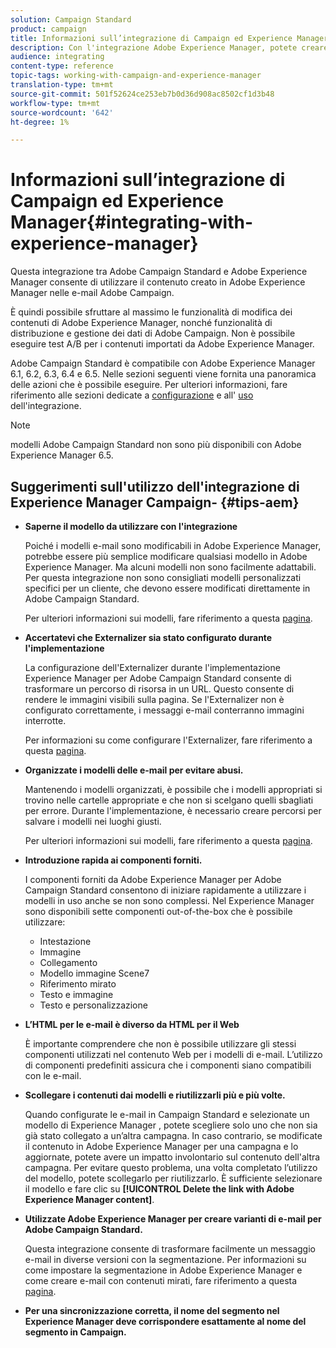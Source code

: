 ```yaml
---
solution: Campaign Standard
product: campaign
title: Informazioni sull’integrazione di Campaign ed Experience Manager
description: Con l'integrazione Adobe Experience Manager, potete creare contenuti direttamente in AEM e usarli successivamente in  Adobe Campaign.
audience: integrating
content-type: reference
topic-tags: working-with-campaign-and-experience-manager
translation-type: tm+mt
source-git-commit: 501f52624ce253eb7b0d36d908ac8502cf1d3b48
workflow-type: tm+mt
source-wordcount: '642'
ht-degree: 1%

---
```



# Informazioni sull’integrazione di Campaign ed Experience Manager{#integrating-with-experience-manager}

Questa integrazione tra  Adobe Campaign Standard e Adobe Experience Manager consente di utilizzare il contenuto creato in Adobe Experience Manager nelle e-mail  Adobe Campaign.

È quindi possibile sfruttare al massimo le funzionalità di modifica dei contenuti di Adobe Experience Manager, nonché  funzionalità di distribuzione e gestione dei dati di Adobe Campaign. Non è possibile eseguire test A/B per i contenuti importati da Adobe Experience Manager.

 Adobe Campaign Standard è compatibile con Adobe Experience Manager 6.1, 6.2, 6.3, 6.4 e 6.5. Nelle sezioni seguenti viene fornita una panoramica delle azioni che è possibile eseguire. Per ulteriori informazioni, fare riferimento alle sezioni dedicate a [configurazione](https://docs.adobe.com/content/help/en/experience-manager-65/administering/integration/campaignstandard.html) e all&#39; [uso](https://docs.adobe.com/content/help/en/experience-manager-65/authoring/aem-adobe-campaign/campaign.html) dell&#39;integrazione.

>[!NOTE]
>
>  modelli Adobe Campaign Standard non sono più disponibili con Adobe Experience Manager 6.5.

## Suggerimenti sull&#39;utilizzo dell&#39;integrazione di Experience Manager Campaign- {#tips-aem}

* **Saperne il modello da utilizzare con l&#39;integrazione**

   Poiché i modelli e-mail sono modificabili in Adobe Experience Manager, potrebbe essere più semplice modificare qualsiasi modello in Adobe Experience Manager. Ma alcuni modelli non sono facilmente adattabili. Per questa integrazione non sono consigliati modelli personalizzati specifici per un cliente, che devono essere modificati direttamente in  Adobe Campaign Standard.

   Per ulteriori informazioni sui modelli, fare riferimento a questa [pagina](https://docs.adobe.com/content/help/en/experience-manager-65/developing/platform/templates/templates.html).

* **Accertatevi che Externalizer sia stato configurato durante l&#39;implementazione**

   La configurazione dell&#39;Externalizer durante l&#39;implementazione  Experience Manager per  Adobe Campaign Standard consente di trasformare un percorso di risorsa in un URL. Questo consente di rendere le immagini visibili sulla pagina. Se l&#39;Externalizer non è configurato correttamente, i messaggi e-mail conterranno immagini interrotte.

   Per informazioni su come configurare l&#39;Externalizer, fare riferimento a questa [pagina](https://docs.adobe.com/content/help/en/experience-manager-65/developing/platform/externalizer.html).

* **Organizzate i modelli delle e-mail per evitare abusi.**

   Mantenendo i modelli organizzati, è possibile che i modelli appropriati si trovino nelle cartelle appropriate e che non si scelgano quelli sbagliati per errore. Durante l&#39;implementazione, è necessario creare percorsi per salvare i modelli nei luoghi giusti.

   Per ulteriori informazioni sui modelli, fare riferimento a questa [pagina](https://docs.adobe.com/content/help/en/experience-manager-65/developing/platform/templates/templates.html#template-availability).

* **Introduzione rapida ai componenti forniti.**

   I componenti forniti da Adobe Experience Manager per  Adobe Campaign Standard consentono di iniziare rapidamente a utilizzare i modelli in uso anche se non sono complessi.
Nel  Experience Manager sono disponibili sette componenti out-of-the-box che è possibile utilizzare:

   * Intestazione
   * Immagine
   * Collegamento
   * Modello immagine Scene7
   * Riferimento mirato
   * Testo e immagine
   * Testo e personalizzazione

* **L’HTML per le e-mail è diverso da HTML per il Web**

   È importante comprendere che non è possibile utilizzare gli stessi componenti utilizzati nel contenuto Web per i modelli di e-mail. L’utilizzo di componenti predefiniti assicura che i componenti siano compatibili con le e-mail.

* **Scollegare i contenuti dai modelli e riutilizzarli più e più volte.**

   Quando configurate le e-mail in Campaign Standard e selezionate un modello di Experience Manager , potete scegliere solo uno che non sia già stato collegato a un’altra campagna. In caso contrario, se modificate il contenuto in Adobe Experience Manager per una campagna e lo aggiornate, potete avere un impatto involontario sul contenuto dell&#39;altra campagna.
Per evitare questo problema, una volta completato l’utilizzo del modello, potete scollegarlo per riutilizzarlo. È sufficiente selezionare il modello e fare clic su **[!UICONTROL Delete the link with Adobe Experience Manager content]**.

* **Utilizzate Adobe Experience Manager per creare varianti di e-mail per  Adobe Campaign Standard.**

   Questa integrazione consente di trasformare facilmente un messaggio e-mail in diverse versioni con la segmentazione.
Per informazioni su come impostare la segmentazione in Adobe Experience Manager e come creare e-mail con contenuti mirati, fare riferimento a questa [pagina](https://docs.adobe.com/help/en/experience-manager-65/authoring/aem-adobe-campaign/target-adobe-campaign.html#setting-up-segmentation-in-aem).

* **Per una sincronizzazione corretta, il nome del segmento nel Experience Manager  deve corrispondere esattamente al nome del segmento in Campaign.**